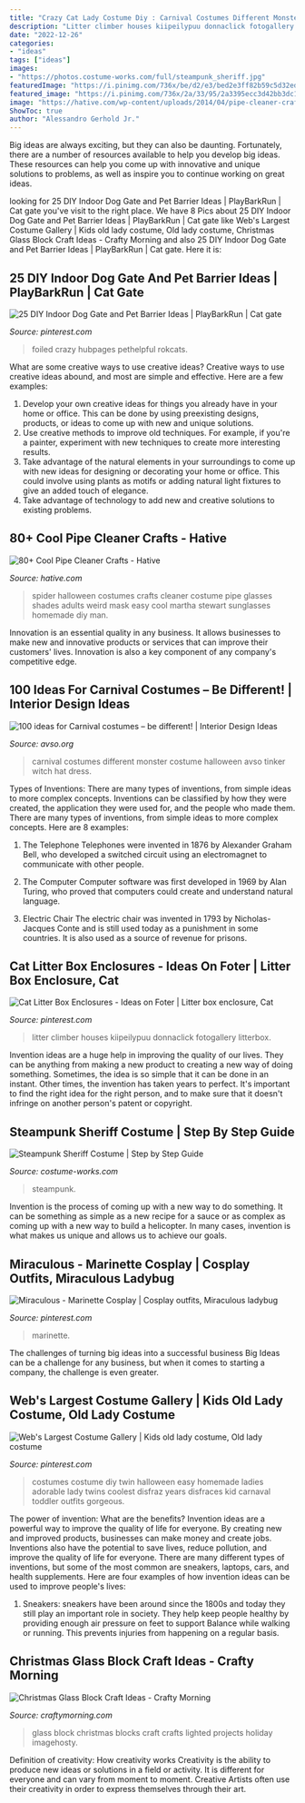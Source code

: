```yaml
---
title: "Crazy Cat Lady Costume Diy : Carnival Costumes Different Monster Costume Halloween Avso Tinker Witch Hat Dress"
description: "Litter climber houses kiipeilypuu donnaclick fotogallery litterbox"
date: "2022-12-26"
categories:
- "ideas"
tags: ["ideas"]
images:
- "https://photos.costume-works.com/full/steampunk_sheriff.jpg"
featuredImage: "https://i.pinimg.com/736x/be/d2/e3/bed2e3ff82b59c5d32edb5a99324fef7--easy-costumes-homemade-costumes.jpg"
featured_image: "https://i.pinimg.com/736x/2a/33/95/2a3395ecc3d42bb3dc118326a35c2aea.jpg"
image: "https://hative.com/wp-content/uploads/2014/04/pipe-cleaner-crafts/4-spider-mask-pip-cleaner-crafts.jpg"
ShowToc: true
author: "Alessandro Gerhold Jr."
---
```



Big ideas are always exciting, but they can also be daunting. Fortunately, there are a number of resources available to help you develop big ideas. These resources can help you come up with innovative and unique solutions to problems, as well as inspire you to continue working on great ideas.

	

		
looking for 25 DIY Indoor Dog Gate and Pet Barrier Ideas | PlayBarkRun | Cat gate you've visit to the right place. We have 8 Pics about 25 DIY Indoor Dog Gate and Pet Barrier Ideas | PlayBarkRun | Cat gate like Web&#039;s Largest Costume Gallery | Kids old lady costume, Old lady costume, Christmas Glass Block Craft Ideas - Crafty Morning and also 25 DIY Indoor Dog Gate and Pet Barrier Ideas | PlayBarkRun | Cat gate. Here it is:
		
    
## 25 DIY Indoor Dog Gate And Pet Barrier Ideas | PlayBarkRun | Cat Gate

<img loading=lazy src="https://i.pinimg.com/originals/ec/3d/49/ec3d497d8cbae528fe5c076a8dee47e5.jpg" onerror="this.onerror=null;this.src='https://tse2.mm.bing.net/th?id=OIP.ItHzgjtiHkr1bX-7Dnp4EAHaJ3&amp;pid=15.1';" alt="25 DIY Indoor Dog Gate and Pet Barrier Ideas | PlayBarkRun | Cat gate">

_Source: pinterest.com_

>foiled crazy hubpages pethelpful rokcats. 

	

What are some creative ways to use creative ideas?
Creative ways to use creative ideas abound, and most are simple and effective. Here are a few examples: 
1. Develop your own creative ideas for things you already have in your home or office. This can be done by using preexisting designs, products, or ideas to come up with new and unique solutions. 
2. Use creative methods to improve old techniques. For example, if you're a painter, experiment with new techniques to create more interesting results. 
3. Take advantage of the natural elements in your surroundings to come up with new ideas for designing or decorating your home or office. This could involve using plants as motifs or adding natural light fixtures to give an added touch of elegance. 
4. Take advantage of technology to add new and creative solutions to existing problems.

    
## 80+ Cool Pipe Cleaner Crafts - Hative

<img loading=lazy src="https://hative.com/wp-content/uploads/2014/04/pipe-cleaner-crafts/4-spider-mask-pip-cleaner-crafts.jpg" onerror="this.onerror=null;this.src='https://tse3.mm.bing.net/th?id=OIP.HCWCalIGtGh4cYZV4USW0AHaJQ&amp;pid=15.1';" alt="80+ Cool Pipe Cleaner Crafts - Hative">

_Source: hative.com_

>spider halloween costumes crafts cleaner costume pipe glasses shades adults weird mask easy cool martha stewart sunglasses homemade diy man. 

	

Innovation is an essential quality in any business. It allows businesses to make new and innovative products or services that can improve their customers' lives. Innovation is also a key component of any company's competitive edge.

    
## 100 Ideas For Carnival Costumes – Be Different! | Interior Design Ideas

<img loading=lazy src="http://www.avso.org/wp-content/uploads/files/9/6/5/100-ideas-for-carnival-costumes-be-different-60-965.jpg" onerror="this.onerror=null;this.src='https://tse3.mm.bing.net/th?id=OIP.xw3peTH_8lbIKjLbjDXToAHaQX&amp;pid=15.1';" alt="100 ideas for Carnival costumes – be different! | Interior Design Ideas">

_Source: avso.org_

>carnival costumes different monster costume halloween avso tinker witch hat dress. 

	

Types of Inventions: There are many types of inventions, from simple ideas to more complex concepts.
Inventions can be classified by how they were created, the application they were used for, and the people who made them. There are many types of inventions, from simple ideas to more complex concepts. Here are 8 examples:
1. The Telephone 
Telephones were invented in 1876 by Alexander Graham Bell, who developed a switched circuit using an electromagnet to communicate with other people.

2. The Computer 
Computer software was first developed in 1969 by Alan Turing, who proved that computers could create and understand natural language.

3. Electric Chair 
The electric chair was invented in 1793 by Nicholas-Jacques Conte and is still used today as a punishment in some countries. It is also used as a source of revenue for prisons. 

    
## Cat Litter Box Enclosures - Ideas On Foter | Litter Box Enclosure, Cat

<img loading=lazy src="https://i.pinimg.com/736x/b2/20/65/b2206501051043a71edbb59faccca909.jpg" onerror="this.onerror=null;this.src='https://tse4.mm.bing.net/th?id=OIP.ZDlXJ_w6zeloucKVB9evpgHaHA&amp;pid=15.1';" alt="Cat Litter Box Enclosures - Ideas on Foter | Litter box enclosure, Cat">

_Source: pinterest.com_

>litter climber houses kiipeilypuu donnaclick fotogallery litterbox. 

	

Invention ideas are a huge help in improving the quality of our lives. They can be anything from making a new product to creating a new way of doing something. Sometimes, the idea is so simple that it can be done in an instant. Other times, the invention has taken years to perfect. It's important to find the right idea for the right person, and to make sure that it doesn't infringe on another person's patent or copyright.

    
## Steampunk Sheriff Costume | Step By Step Guide

<img loading=lazy src="https://photos.costume-works.com/full/steampunk_sheriff.jpg" onerror="this.onerror=null;this.src='https://tse2.mm.bing.net/th?id=OIP.iIhMoNRbjE8eXKxHXuvLBAHaKA&amp;pid=15.1';" alt="Steampunk Sheriff Costume | Step by Step Guide">

_Source: costume-works.com_

>steampunk. 

	

Invention is the process of coming up with a new way to do something. It can be something as simple as a new recipe for a sauce or as complex as coming up with a new way to build a helicopter. In many cases, invention is what makes us unique and allows us to achieve our goals.

    
## Miraculous - Marinette Cosplay | Cosplay Outfits, Miraculous Ladybug

<img loading=lazy src="https://i.pinimg.com/736x/2a/33/95/2a3395ecc3d42bb3dc118326a35c2aea.jpg" onerror="this.onerror=null;this.src='https://tse4.mm.bing.net/th?id=OIP.kxzBWNKtkVw4R5GteGxgjwHaHa&amp;pid=15.1';" alt="Miraculous - Marinette Cosplay | Cosplay outfits, Miraculous ladybug">

_Source: pinterest.com_

>marinette. 

	

The challenges of turning big ideas into a successful business
Big Ideas can be a challenge for any business, but when it comes to starting a company, the challenge is even greater.

    
## Web&#039;s Largest Costume Gallery | Kids Old Lady Costume, Old Lady Costume

<img loading=lazy src="https://i.pinimg.com/736x/be/d2/e3/bed2e3ff82b59c5d32edb5a99324fef7--easy-costumes-homemade-costumes.jpg" onerror="this.onerror=null;this.src='https://tse3.mm.bing.net/th?id=OIP.niGvOofZUIbI-BnW49rrLwHaJ3&amp;pid=15.1';" alt="Web&#039;s Largest Costume Gallery | Kids old lady costume, Old lady costume">

_Source: pinterest.com_

>costumes costume diy twin halloween easy homemade ladies adorable lady twins coolest disfraz years disfraces kid carnaval toddler outfits gorgeous. 

	

The power of invention: What are the benefits?
Invention ideas are a powerful way to improve the quality of life for everyone. By creating new and improved products, businesses can make money and create jobs. Inventions also have the potential to save lives, reduce pollution, and improve the quality of life for everyone. There are many different types of inventions, but some of the most common are sneakers, laptops, cars, and health supplements. Here are four examples of how invention ideas can be used to improve people's lives: 
1. Sneakers: sneakers have been around since the 1800s and today they still play an important role in society. They help keep people healthy by providing enough air pressure on feet to support Balance while walking or running. This prevents injuries from happening on a regular basis.

    
## Christmas Glass Block Craft Ideas - Crafty Morning

<img loading=lazy src="https://cdn.craftymorning.com/wp-content/uploads/2016/08/christmas-glass-block-crafts.png" onerror="this.onerror=null;this.src='https://tse3.mm.bing.net/th?id=OIP.5bfqAC1HvROFH_FMQ0t5NgHaHa&amp;pid=15.1';" alt="Christmas Glass Block Craft Ideas - Crafty Morning">

_Source: craftymorning.com_

>glass block christmas blocks craft crafts lighted projects holiday imagehosty. 

	

Definition of creativity: How creativity works
Creativity is the ability to produce new ideas or solutions in a field or activity. It is different for everyone and can vary from moment to moment. Creative Artists often use their creativity in order to express themselves through their art.

